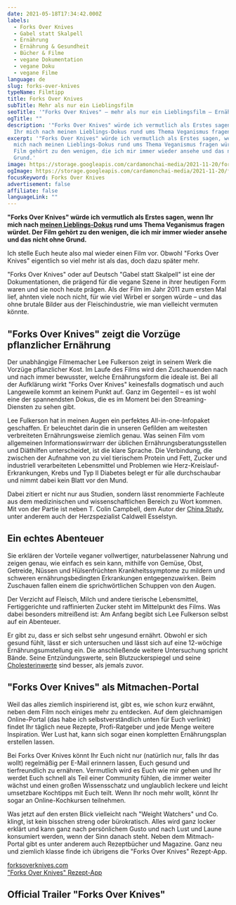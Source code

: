 ```yaml
---
date: 2021-05-18T17:34:42.000Z
labels:
  - Forks Over Knives
  - Gabel statt Skalpell
  - Ernährung
  - Ernährung & Gesundheit
  - Bücher & Filme
  - vegane Dokumentation
  - vegane Doku
  - vegane Filme
language: de
slug: forks-over-knives
typeName: Filmtipp
title: Forks Over Knives
subTitle: Mehr als nur ein Lieblingsfilm
seoTitle: '"Forks Over Knives" – mehr als nur ein Lieblingsfilm – Ernährungs-Doku'
ogTitle: ""
description: '"Forks Over Knives" würde ich vermutlich als Erstes sagen, wenn
  Ihr mich nach meinen Lieblings-Dokus rund ums Thema Veganismus fragen würdet.'
excerpt: '"Forks Over Knives" würde ich vermutlich als Erstes sagen, wenn Ihr
  mich nach meinen Lieblings-Dokus rund ums Thema Veganismus fragen würdet. Der
  Film gehört zu den wenigen, die ich mir immer wieder ansehe und das nicht ohne
  Grund.'
image: https://storage.googleapis.com/cardamonchai-media/2021-11-20/forks-over-knives-jpg-imagine-f8f8f8_d7d3c9_1024_768/640.webp
ogImage: https://storage.googleapis.com/cardamonchai-media/2021-11-20/forks-over-knives-fb-jpg-imagine-f8f8f8_e3e0d9_1200_628/640.webp
focusKeyword: Forks Over Knives
advertisement: false
affiliate: false
languageLink: ""
---
```


**"Forks Over Knives" würde ich vermutlich als Erstes sagen, wenn Ihr mich nach [meinen Lieblings-Dokus](/tag/buecher-und-filme/) rund ums Thema Veganismus fragen würdet. Der Film gehört zu den wenigen, die ich mir immer wieder ansehe und das nicht ohne Grund.**

Ich stelle Euch heute also mal wieder einen Film vor. Obwohl "Forks Over Knives" eigentlich so viel mehr ist als das, doch dazu später mehr.

"Forks Over Knives" oder auf Deutsch "Gabel statt Skalpell" ist eine der Dokumentationen, die prägend für die vegane Szene in ihrer heutigen Form waren und sie noch heute prägen. Als der Film im Jahr 2011 zum ersten Mal lief, ahnten viele noch nicht, für wie viel Wirbel er sorgen würde – und das ohne brutale Bilder aus der Fleischindustrie, wie man vielleicht vermuten könnte.

## "Forks Over Knives" zeigt die Vorzüge pflanzlicher Ernährung

Der unabhängige Filmemacher Lee Fulkerson zeigt in seinem Werk die Vorzüge pflanzlicher Kost. Im Laufe des Films wird den Zuschauenden nach und nach immer bewusster, welche Ernährungsform die ideale ist. Bei all der Aufklärung wirkt "Forks Over Knives" keinesfalls dogmatisch und auch Langeweile kommt an keinem Punkt auf. Ganz im Gegenteil – es ist wohl eine der spannendsten Dokus, die es im Moment bei den Streaming-Diensten zu sehen gibt.

Lee Fulkerson hat in meinen Augen ein perfektes All-in-one-Infopaket geschaffen. Er beleuchtet darin die in unseren Gefilden am weitesten verbreiteten Ernährungsweise ziemlich genau. Was seinen Film vom allgemeinen Informationswirrwarr der üblichen Ernährungsberatungsstellen und Diäthilfen unterscheidet, ist die klare Sprache. Die Verbindung, die zwischen der Aufnahme von zu viel tierischem Protein und Fett, Zucker und industriell verarbeiteten Lebensmittel und Problemen wie Herz-Kreislauf-Erkrankungen, Krebs und Typ II Diabetes belegt er für alle durchschaubar und nimmt dabei kein Blatt vor den Mund.

Dabei zitiert er nicht nur aus Studien, sondern lässt renommierte Fachleute aus dem medizinischen und wissenschaftlichen Bereich zu Wort kommen. Mit von der Partie ist neben T. Colin Campbell, dem Autor der [China Study](/2019/06/veganer-arzt-interview-dr-hanno-platz/), unter anderem auch der Herzspezialist Caldwell Esselstyn.

## Ein echtes Abenteuer

Sie erklären der Vorteile veganer vollwertiger, naturbelassener Nahrung und zeigen genau, wie einfach es sein kann, mithilfe von Gemüse, Obst, Getreide, Nüssen und Hülsenfrüchten Krankheitssymptome zu mildern und schweren ernährungsbedingten Erkrankungen entgegenzuwirken. Beim Zuschauen fallen einem die sprichwörtlichen Schuppen von den Augen.

Der Verzicht auf Fleisch, Milch und andere tierische Lebensmittel, Fertiggerichte und raffinierten Zucker steht im Mittelpunkt des Films. Was dabei besonders mitreißend ist: Am Anfang begibt sich Lee Fulkerson selbst auf ein Abenteuer.

Er gibt zu, dass er sich selbst sehr ungesund ernährt. Obwohl er sich gesund fühlt, lässt er sich untersuchen und lässt sich auf eine 12-wöchige Ernährungsumstellung ein. Die anschließende weitere Untersuchung spricht Bände. Seine Entzündungswerte, sein Blutzuckerspiegel und seine [Cholesterinwerte](/2019/06/veganer-arzt-interview-dr-hanno-platz/) sind besser, als jemals zuvor.

## "Forks Over Knives" als Mitmachen-Portal

Weil das alles ziemlich inspirierend ist, gibt es, wie schon kurz erwähnt, neben dem Film noch einiges mehr zu entdecken. Auf dem gleichnamigen Online-Portal (das habe ich selbstverständlich unten für Euch verlinkt) findet Ihr täglich neue Rezepte, Profi-Ratgeber und jede Menge weitere Inspiration. Wer Lust hat, kann sich sogar einen kompletten Ernährungsplan erstellen lassen.

Bei Forks Over Knives könnt Ihr Euch nicht nur (natürlich nur, falls Ihr das wollt) regelmäßig per E-Mail erinnern lassen, Euch gesund und tierfreundlich zu ernähren. Vermutlich wird es Euch wie mir gehen und Ihr werdet Euch schnell als Teil einer Community fühlen, die immer weiter wächst und einen großen Wissensschatz und unglaublich leckere und leicht umsetzbare Kochtipps mit Euch teilt. Wenn Ihr noch mehr wollt, könnt Ihr sogar an Online-Kochkursen teilnehmen.

Was jetzt auf den ersten Blick vielleicht nach "Weight Watchers" und Co. klingt, ist kein bisschen streng oder bürokratisch. Alles wird ganz locker erklärt und kann ganz nach persönlichem Gusto und nach Lust und Laune konsumiert werden, wenn der Sinn danach steht. Neben dem Mitmach-Portal gibt es unter anderem auch Rezeptbücher und Magazine. Ganz neu und ziemlich klasse finde ich übrigens die "Forks Over Knives" Rezept-App.

[forksoverknives.com](https://www.forksoverknives.com/)  
["Forks Over Knives" Rezept-App](https://www.forksoverknives.com/app/)

## Official Trailer "Forks Over Knives"

<YouTube id="O7ijukNzlUg" />
